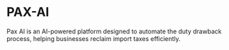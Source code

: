 # PAX-AI
Pax AI is an AI-powered platform designed to automate the duty drawback process, helping businesses reclaim import taxes efficiently. 
